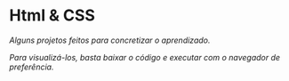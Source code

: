 # Html & CSS
 _Alguns projetos feitos para concretizar o aprendizado._
 
 *Para visualizá-los, basta baixar o código e executar com o navegador de preferência.*
